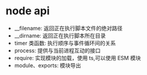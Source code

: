 # node api

- \_\_filename: 返回正在执行脚本文件的绝对路径
- \_\_dirname: 返回正在执行脚本所在目录
- timer 类函数: 执行顺序与事件循环间的关系
- process: 提供与当前进程互动的接口
- require: 实现模块的加载，使用 ts,可以使用 ESM 模块
- module、exports: 模块导出
